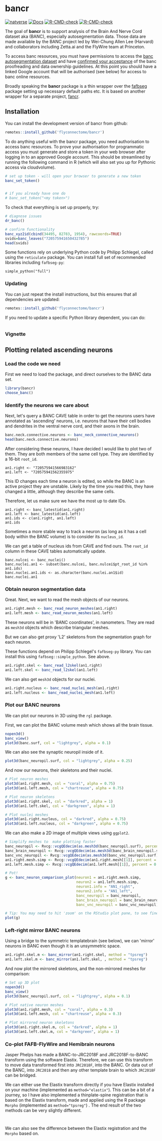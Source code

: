 # bancr

<!-- badges: start -->
[![natverse](https://img.shields.io/badge/natverse-Part%20of%20the%20natverse-a241b6)](https://natverse.github.io)
[![Docs](https://img.shields.io/badge/docs-100%25-brightgreen.svg)](https://flyconnectome.github.io/bancr/reference/)
[![R-CMD-check](https://github.com/flyconnectome/banc/workflows/R-CMD-check/badge.svg)](https://github.com/flyconnectome/banc/actions)
[![R-CMD-check](https://github.com/flyconnectome/bancr/actions/workflows/R-CMD-check.yaml/badge.svg)](https://github.com/flyconnectome/bancr/actions/workflows/R-CMD-check.yaml)
<!-- badges: end -->

The goal of **bancr** is to support analysis of the Brain And
Nerve Cord dataset aka (BANC), especially autosegmentation data. 
Those data are made available by the BANC project led by Wei-Chung Allen Lee (Harvard) 
and collaborators including Zetta.ai and the FlyWire team at Princeton. 

To access banc resources, you must have permissions to access the [banc
autosegmentation
dataset](https://fanc-reconstruction.slack.com/archives/C01RZP5JH9C/p1616522511001900)
and have [confirmed your
acceptance](https://fanc-reconstruction.slack.com/archives/C01RZP5JH9C/p1617404290005300)
of the banc proofreading and data ownership guidelines. At this point you should
have a linked Google account that will be authorised (see below) for access to
banc online resources.

Broadly speaking the **bancr** package is a thin wrapper over the 
[fafbseg](https://github.com/natverse/fafbseg) package setting up necessary 
default paths etc. It is based on another wrapper for a separate project, 
[fancr](https://github.com/flyconnectome/fancr).

## Installation

You can install the development version of bancr from github:

```r
remotes::install_github('flyconnectome/bancr')
```

To do anything useful with the bancr package, you need authorisation to access
banc resources. To prove your authorisation for programmatic access you must
generate and store a token in your web browser after logging in to an approved
Google account. This should be streamlined by running the following command in R
(which will also set you up for Pythonic access via cloudvolume).

```r
# set up token - will open your browser to generate a new token
banc_set_token()


# if you already have one do 
# banc_set_token("<my token>")
```

To check that everything is set up properly, try:

```r
# diagnose issues
dr_banc()

# confirm functionality
banc_xyz2id(cbind(34495, 82783, 1954), rawcoords=TRUE)
svids=banc_leaves("720575941650432785")
head(svids)
```

Some functions rely on underlying Python code by Philipp Schlegel, 
called using the `reticulate` package.
You can install full set of recommended libraries including `fafbseg-py`:

```
simple_python("full")
```

### Updating

You can just repeat the install instructions, but this ensures
that all dependencies are updated:

```r
remotes::install_github('flyconnectome/bancr')
```

If you need to update a specific Python library dependent, you can do:

```r

```

### Vignette

## Plotting related ascending neurons

### Load the code we need

First we need to load the package, and direct ourselves to the BANC data set.

```r
library(bancr)
choose_banc()
```

### Identify the neurons we care about

Next, let's query a BANC CAVE table in order to get the neurons users have 
annotated as 'ascending' neurons, i.e. neurons that have their cell bodies
and dendrites in the ventral nerve cord, and their axons in the brain.

```r
banc.neck.connective.neurons <- banc_neck_connective_neurons()
head(banc.neck.connective.neurons)
```

After considering these neurons, I have decided I would like to 
plot two of them. They are both members of the same cell type. They are 
identified by a 16-bit `root_id`.

```
an1.right <- "720575941566983162"
an1.left <- "720575941562355975"
```

This ID changes each time a neuron is edited, so while the BANC is an 
active project they are unstable. Likely by the time you read this, they
have changed a little, although they describe the same cells.

Therefore, let us make sure we have the most up to date IDs.

```
an1.right <- banc_latestid(an1.right)
an1.left <- banc_latestid(an1.left)
an1.ids <- c(an1.right, an1.left)
an1.ids
```

Sometimes a more stable way to track a neuron (as long as it has a cell body
within the BANC volume) is to consider its `nucleus_id`. 

We can get a table of nucleus ids from CAVE and find ours. The `root_id`
column in these CAVE tables automatically update.

```
banc.nulcei <- banc_nuclei()
banc.nuclei.an1 <- subset(banc.nulcei, banc.nulcei$pt_root_id %in% an1.ids)
banc.nuclei.an1.ids <- as.character(banc.nuclei.an1$id)
banc.nuclei.an1
```

### Obtain neuron segmentation data

Great. Next, we want to read the mesh objects of our neurons.

```r
an1.right.mesh <- banc_read_neuron_meshes(an1.right)
an1.left.mesh <- banc_read_neuron_meshes(an1.left)
```

These neurons will be in 'BANC coordinates', in nanometers. They are read as 
`mesh3d` objects which describe triangular meshes.

But we can also get proxy 'L2' skeletons from the segmentation graph for each
neuron. 

These functions depend on Philipp Schlegel's `fafbseg-py` library. 
You can install this using `fafbseg::simple_python`. See above.

```r
an1.right.skel <- banc_read_l2skel(an1.right)
an1.left.skel <- banc_read_l2skel(an1.left)
```

We can also get `mesh3d` objects for our nuclei.

```r
an1.right.nucleus <- banc_read_nuclei_mesh(an1.right)
an1.left.nucleus <- banc_read_nuclei_mesh(an1.left)
```

### Plot our BANC neurons

We can plot our neurons in 3D using the `rgl` package.

First, we can plot the BANC volume mesh which shows all the brain tissue.

```r
nopen3d()
banc_view()
plot3d(banc.surf, col = "lightgrey", alpha = 0.1)
```

We can also see the synaptic neuropil inside of it.

```r
plot3d(banc_neuropil.surf, col = "lightgrey", alpha = 0.25)
```

And now our neurons, their skeletons and their nuclei.

```r
# Plot neuron meshes
plot3d(an1.right.mesh, col = "coral", alpha = 0.75)
plot3d(an1.left.mesh, col = "chartreuse", alpha = 0.75)

# Plot neuron skeletons
plot3d(an1.right.skel, col = "darkred", alpha = 1)
plot3d(an1.left.skel, col = "darkgreen", alpha = 1)

# Plot nuclei meshes
plot3d(an1.right.nucleus, col = "darkred", alpha = 0.75)
plot3d(an1.left.nucleus, col = "darkgreen", alpha = 0.75)
```

We can also make a 2D image of multiple views using `ggplot2`.

```r
# Simplify meshes to  make plotting faster
banc_neuropil <- Rvcg::vcgQEdecim(as.mesh3d(banc_neuropil.surf), percent = 0.1)
banc_brain_neuropil <- Rvcg::vcgQEdecim(as.mesh3d(banc_brain_neuropil.surf), percent = 0.1)
banc_vnc_neuropil <- Rvcg::vcgQEdecim(as.mesh3d(banc_vnc_neuropil.surf), percent = 0.1)
an1.right.mesh.simp <- Rvcg::vcgQEdecim(an1.right.mesh[[1]], percent = 0.1)
an1.left.mesh.simp <- Rvcg::vcgQEdecim(an1.left.mesh[[1]], percent = 0.1)

# Pot!
g <- banc_neuron_comparison_plot(neuron1 = an1.right.mesh.simp,
                                 neuron2 = an1.left.mesh.simp,
                                 neuron1.info = "AN1_right",
                                 neuron2.info = "AN1_left",
                                 banc_neuropil = banc_neuropil,
                                 banc_brain_neuropil = banc_brain_neuropil,
                                 banc_vnc_neuropil = banc_vnc_neuropil)

# Tip: You may need to hit 'zoom' on the RStudio plot pane, to see finer meshes.
plot(g)
```

### Left-right mirror BANC neurons

Using a bridge to the symmetric templatebrain (see below), 
we can 'mirror' neurons in BANC even though it is an unsymmetric space.

```r
an1.right.skel.m <- banc_mirror(an1.right.skel, method = "tpsreg")
an1.left.skel.m <- banc_mirror(an1.left.skel, , method = "tpsreg")
```

And now plot the mirrored skeletons, and the non-mirrored meshes for
comparison:

```r
# Set up 3D plot
nopen3d()
banc_view()
plot3d(banc_neuropil.surf, col = "lightgrey", alpha = 0.1)

# Plot native neuron meshes
plot3d(an1.right.mesh, col = "coral", alpha = 0.3)
plot3d(an1.left.mesh, col = "chartreuse", alpha = 0.3)

# Plot mirrored neuron skeletons
plot3d(an1.right.skel.m, col = "darkred", alpha = 1)
plot3d(an1.left.skel.m, col = "darkgreen", alpha = 1)
```

### Co-plot FAFB-FlyWire and Hemibrain neurons

Jasper Phelps has made a BANC-to-JRC2018F and JRC2018F-to-BANC transform using 
the software Elastix. Therefore, we can use this transform to move data 
transformed first into `JRC2018F`, into the BANC. Or data out of the BANC, 
into `JRC2018` and then any other template brain to which `JRC2018F` can be
bridged.

We can either use the Elastix transform directly if you have Elastix installed
on your machine (implemented as `method="elastix"`). 
This can be a bit of a journey, so I have also implemented
a thinplate-spine registration that is based on the Elastix transform, 
made and applied using the R package `Morpho` (implemented as `method="tpsreg"`)
. The end result of the two methods can be very slightly different.

```r
```

```r
```

We can also see the difference between the Elastix registration and the `Morpho`
based on.

```r
```


